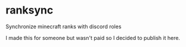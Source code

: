 # ranksync
Synchronize minecraft ranks with discord roles

I made this for someone but wasn't paid so I decided to publish it here.
